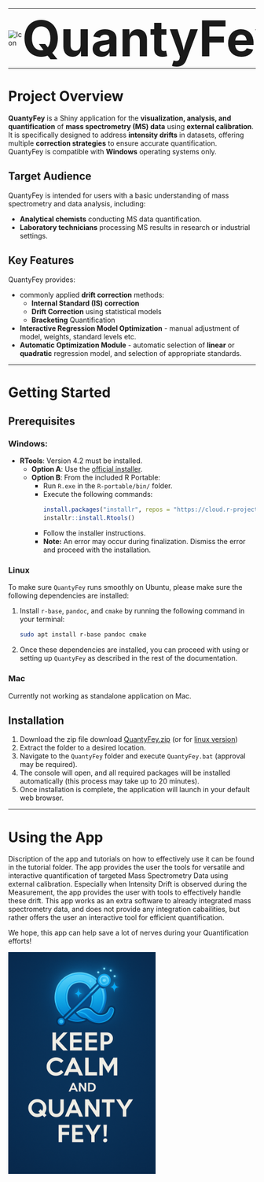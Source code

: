 <table style="border-collapse: collapse; border: none; margin: 0; padding: 0;">
  <tr>
    <td style="border: none; padding: 0; vertical-align: middle;">
      <img src="Dependencies/icon.ico" alt="Icon" width="100">
    </td>
    <td style="border: none; padding: 0; vertical-align: middle;">
      <h1 style="font-size: 100px; margin: 0;">QuantyFey</h1>
    </td>
  </tr>
</table>

# **Project Overview**

**QuantyFey** is a Shiny application for the **visualization, analysis, and quantification** of **mass spectrometry (MS) data** using **external calibration**.  
It is specifically designed to address **intensity drifts** in datasets, offering multiple **correction strategies** to ensure accurate quantification.  
QuantyFey is compatible with **Windows** operating systems only.

## **Target Audience**

QuantyFey is intended for users with a basic understanding of mass spectrometry and data analysis, including:  
- **Analytical chemists** conducting MS data quantification.  
- **Laboratory technicians** processing MS results in research or industrial settings.

## **Key Features**

QuantyFey provides:
- commonly applied **drift correction** methods:
    - **Internal Standard (IS) correction**
    - **Drift Correction** using statistical models
    - **Bracketing** Quantification
- **Interactive Regression Model Optimization** - manual adjustment of model, weights, standard levels etc.
- **Automatic Optimization Module** - automatic selection of **linear** or **quadratic** regression model, and selection of appropriate standards.

---
# **Getting Started**

## **Prerequisites**
### **Windows**:
- **RTools**: Version 4.2 must be installed.
  - **Option A**: Use the [official installer](https://cran.r-project.org/bin/windows/Rtools/rtools42/rtools.html).
  - **Option B**: From the included R Portable:
    - Run `R.exe` in the `R-portable/bin/` folder.
    - Execute the following commands:
      ```r
      install.packages("installr", repos = "https://cloud.r-project.org/")
      installr::install.Rtools()
      ```
    - Follow the installer instructions.
    - **Note:** An error may occur during finalization. Dismiss the error and proceed with the installation.
 
### **Linux**

To make sure `QuantyFey` runs smoothly on Ubuntu, please make sure the following dependencies are installed:
1. Install `r-base`, `pandoc`, and `cmake` by running the following command in your terminal:
   ``` bash
   sudo apt install r-base pandoc cmake
   ```
2. Once these dependencies are installed, you can proceed with using or setting up `QuantyFey` as described in the rest of the documentation.


### **Mac**

Currently not working as standalone application on Mac.


## **Installation**

1. Download the zip file download [QuantyFey.zip](https://github.com/CDLMarkus/QuantyFey/releases/v1.0.0) (or for [linux version](release/v0.0.1linux))
2. Extract the folder to a desired location.
3. Navigate to the `QuantyFey` folder and execute `QuantyFey.bat` (approval may be required).
4. The console will open, and all required packages will be installed automatically (this process may take up to 20 minutes).
5. Once installation is complete, the application will launch in your default web browser.

---

# **Using the App**

Discription of the app and tutorials on how to effectively use it can be found in the tutorial folder.
The app provides the user the tools for versatile and interactive quantification of targeted Mass Spectrometry Data using external calibration. Especially when Intensity Drift is observed during the Measurement, the app provides the user with tools to effectively handle these drift. This app works as an extra software to already integrated mass spectrometry data, and does not provide any integration cabailities, but rather offers the user an interactive tool for efficient quantification.

We hope, this app can help save a lot of nerves during your Quantification efforts!

<p align="left">
  <img src="images/keep_calm.png" alt="Keep Calm and QuantyFey!" width="300">
</p>




